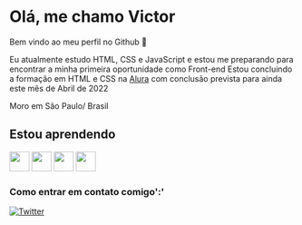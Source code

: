 
# Olá, me chamo Victor

Bem vindo ao meu perfil no Github &#128075;

Eu atualmente estudo HTML, CSS e JavaScript e estou me preparando para encontrar a minha primeira oportunidade como Front-end
Estou concluindo a formação em HTML e CSS na [Alura](https://www.alura.com.br/formacao-html-e-css) com conclusão prevista para ainda este mês de Abril de 2022

Moro em São Paulo/ Brasil

## Estou aprendendo

<img src="https://cdn.jsdelivr.net/gh/devicons/devicon/icons/html5/html5-plain-wordmark.svg" width="35px" height="35px"/> <img src="https://cdn.jsdelivr.net/gh/devicons/devicon/icons/css3/css3-plain-wordmark.svg" width="35px" height="35px"/> <img src="https://cdn.jsdelivr.net/gh/devicons/devicon/icons/javascript/javascript-plain.svg" width="35px" height="35px"/> <img src="https://cdn.jsdelivr.net/gh/devicons/devicon/icons/git/git-plain-wordmark.svg" width="35px" height="35px"/>

### Como entrar em contato comigo':'

[![Twitter](https://img.shields.io/twitter/url?label=%40victormdsts&style=social&url=https%3A%2F%2Ftwitter.com%2Fvictormdsts)](https://twitter.com/intent/tweet?text=Wow:&url=https%3A%2F%2Ftwitter.com%2Fvictormdsts)
